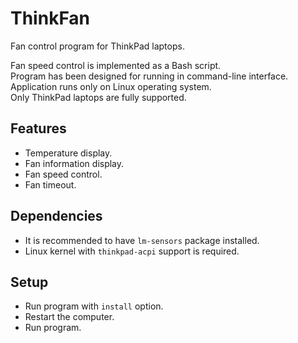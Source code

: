 # ThinkFan
Fan control program for ThinkPad laptops.

Fan speed control is implemented as a Bash script.<br />
Program has been designed for running in command-line interface.<br />
Application runs only on Linux operating system.<br />
Only ThinkPad laptops are fully supported.

## Features

* Temperature display.
* Fan information display.
* Fan speed control.
* Fan timeout.

## Dependencies

* It is recommended to have `lm-sensors` package installed.
* Linux kernel with `thinkpad-acpi` support is required.

## Setup

* Run program with `install` option.
* Restart the computer.
* Run program.
